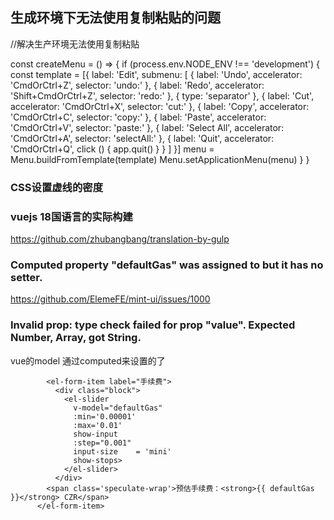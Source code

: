 ## 生成环境下无法使用复制粘贴的问题

//解决生产环境无法使用复制粘贴

const createMenu = () => {
    if (process.env.NODE_ENV !== 'development') {
      const template = [{
        label: 'Edit',
        submenu: [
          { label: 'Undo', accelerator: 'CmdOrCtrl+Z', selector: 'undo:' },
          { label: 'Redo', accelerator: 'Shift+CmdOrCtrl+Z', selector: 'redo:' },
          { type: 'separator' },
          { label: 'Cut', accelerator: 'CmdOrCtrl+X', selector: 'cut:' },
          { label: 'Copy', accelerator: 'CmdOrCtrl+C', selector: 'copy:' },
          { label: 'Paste', accelerator: 'CmdOrCtrl+V', selector: 'paste:' },
          { label: 'Select All', accelerator: 'CmdOrCtrl+A', selector: 'selectAll:' },
          {
            label: 'Quit',
            accelerator: 'CmdOrCtrl+Q',
            click () {
              app.quit()
            }
          }
        ]
      }]
      menu = Menu.buildFromTemplate(template)
      Menu.setApplicationMenu(menu)
    }
  }

  ### CSS设置虚线的密度

  ### vuejs  18国语言的实际构建

  https://github.com/zhubangbang/translation-by-gulp


  ###   Computed property "defaultGas" was assigned to but it has no setter.

  https://github.com/ElemeFE/mint-ui/issues/1000

  ###  Invalid prop: type check failed for prop "value". Expected Number, Array, got String.

vue的model 通过computed来设置的了

            <el-form-item label="手续费">
              <div class="block">
                <el-slider
                  v-model="defaultGas"
                  :min='0.00001'
                  :max='0.01'
                  show-input
                  :step="0.001"
                  input-size	= 'mini'
                  show-stops>
                </el-slider>
              </div>
            <span class='speculate-wrap'>预估手续费：<strong>{{ defaultGas }}</strong> CZR</span>
          </el-form-item>